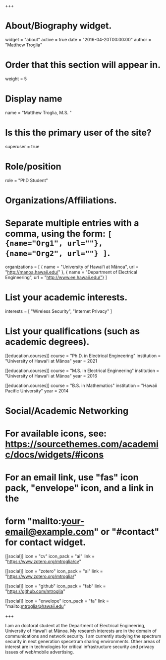 +++
# About/Biography widget.
widget = "about"
active = true
date = "2016-04-20T00:00:00"
author = "Matthew Troglia"

# Order that this section will appear in.
weight = 5

# Display name
name = "Matthew Troglia, M.S. "

# Is this the primary user of the site?
superuser = true

# Role/position
role = "PhD Student"

# Organizations/Affiliations.
# Separate multiple entries with a comma, using the form: `[ {name="Org1", url=""}, {name="Org2", url=""} ]`.
organizations = [ { name = "University of Hawaiʻi at Mānoa", url = "http://manoa.hawaii.edu/" }, { name = "Department of Electrical Engineering", url = "http://www.ee.hawaii.edu/"} ]

# List your academic interests.
interests = [
    "Wireless Security",
    "Internet Privacy"
  ]

# List your qualifications (such as academic degrees).
[[education.courses]]
  course = "Ph.D. in Electrical Engineering"
  institution = "University of Hawaiʻi at Mānoa"
  year = 2021

[[education.courses]]
    course = "M.S. in Electrical Engineering"
    institution = "University of Hawaiʻi at Mānoa"
    year = 2016

[[education.courses]]
  course = "B.S. in Mathematics"
  institution = "Hawaii Pacific University"
  year = 2014

# Social/Academic Networking
# For available icons, see: https://sourcethemes.com/academic/docs/widgets/#icons
#   For an email link, use "fas" icon pack, "envelope" icon, and a link in the
#   form "mailto:your-email@example.com" or "#contact" for contact widget.

[[social]]
  icon = "cv"
  icon_pack = "ai"
  link = "https://www.zotero.org/mtroglia/cv"

[[social]]
  icon = "zotero"
  icon_pack = "ai"
  link = "https://www.zotero.org/mtroglia/"


[[social]]
  icon = "github"
  icon_pack = "fab"
  link = "https://github.com/mtroglia"

[[social]]
  icon = "envelope"
  icon_pack = "fa"
  link = "mailto:mtroglia@hawaii.edu"

+++

I am an doctoral student at the Department of Electrical Engineering, University of Hawaiʻi at Mānoa. My research interests are in the domain of communications and network security.  I am currently studying the spectrum security in next generation specetrum sharing environments. Other areas of interest are in technologies for critical infrastructure security and privacy issues of web/mobile advertising.
